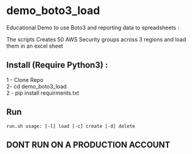 # demo_boto3_load

Educational Demo to use Boto3 and reporting data to spreadsheets : 

The scripts Creates 50 AWS Security groups across 3 regions and load them in an excel sheet




## Install (Require Python3) :
1 - Clone Repo  
2- cd demo_boto3_load  
2 - pip install requirments.txt

## Run 

`run.sh usage: [-l] load [-c] create [-d] delete`

## DONT RUN ON A PRODUCTION ACCOUNT

